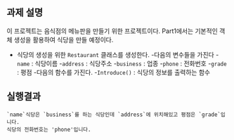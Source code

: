 ## 과제 설명
이 프로젝트는 음식점의 메뉴판을 만들기 위한 프로젝트이다.
Part1에서는 기본적인 객체 생성을 활용하여 식당을 만들 예정이다.

- 식당의 생성을 위한 `Restaurant` 클래스를 생성한다.
    -다음의 변수들을 가진다
        -`name` : 식당이름
        -`address` : 식당주소
        -`business` : 업종
        -`phone` : 전화번호
        -`grade` : 평점
    -다음의 함수를 가진다.
        -`Introduce()` : 식당의 정보를 출력하는 함수

## 실행결과
```
`name`식당은 `business`를 하는 식당인데 `address`에 위치해있고 평점은 `grade`입니다.
식당의 전화번호는 'phone'입니다.
```
